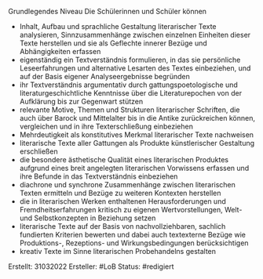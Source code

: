 Grundlegendes Niveau
Die Schülerinnen und Schüler können 
- Inhalt, Aufbau und sprachliche Gestaltung literarischer Texte analysieren, Sinnzusammenhänge zwischen einzelnen Einheiten dieser Texte herstellen und sie als Geflechte innerer Bezüge und Abhängigkeiten erfassen 
- eigenständig ein Textverständnis formulieren, in das sie persönliche Leseerfahrungen und alternative Lesarten des Textes einbeziehen, und auf der Basis eigener Analyseergebnisse begründen 
- ihr Textverständnis argumentativ durch gattungspoetologische und literaturgeschichtliche Kenntnisse über die Literaturepochen von der Aufklärung bis zur Gegenwart stützen 
- relevante Motive, Themen und Strukturen literarischer Schriften, die auch über Barock und Mittelalter bis in die Antike zurückreichen können, vergleichen und in ihre Texterschließung einbeziehen 
- Mehrdeutigkeit als konstitutives Merkmal literarischer Texte nachweisen 
- literarische Texte aller Gattungen als Produkte künstlerischer Gestaltung erschließen 
- die besondere ästhetische Qualität eines literarischen Produktes aufgrund eines breit angelegten literarischen Vorwissens erfassen und ihre Befunde in das Textverständnis einbeziehen 
- diachrone und synchrone Zusammenhänge zwischen literarischen Texten ermitteln und Bezüge zu weiteren Kontexten herstellen
- die in literarischen Werken enthaltenen Herausforderungen und Fremdheitserfahrungen kritisch zu eigenen Wertvorstellungen, Welt- und Selbstkonzepten in Beziehung setzen 
- literarische Texte auf der Basis von nachvollziehbaren, sachlich fundierten Kriterien bewerten und dabei auch textexterne Bezüge wie Produktions-, Rezeptions- und Wirkungsbedingungen berücksichtigen 
- kreativ Texte im Sinne literarischen Probehandelns gestalten


Erstellt: 31032022
Ersteller: #LoB 
Status: #redigiert